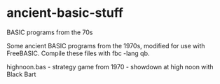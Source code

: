 # ancient-basic-stuff
BASIC programs from the 70s 

Some ancient BASIC programs from the 1970s, modified for use with FreeBASIC. Compile these files with fbc -lang qb.

highnoon.bas - strategy game from 1970 - showdown at high noon with Black Bart
